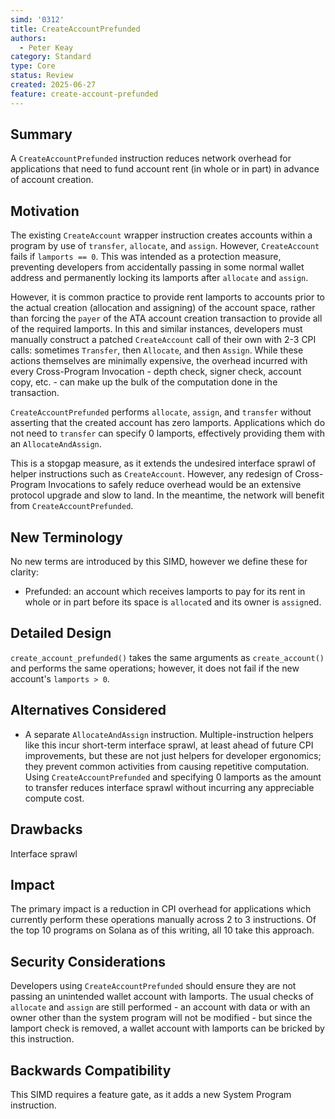 ```yaml
---
simd: '0312'
title: CreateAccountPrefunded
authors:
  - Peter Keay
category: Standard
type: Core
status: Review
created: 2025-06-27
feature: create-account-prefunded
---
```


## Summary

A `CreateAccountPrefunded` instruction reduces network overhead for
applications that need to fund account rent (in whole or in part) in advance
of account creation.

## Motivation

The existing `CreateAccount` wrapper instruction creates accounts within a
program by use of `transfer`, `allocate`, and `assign`. However,
`CreateAccount` fails if `lamports == 0`. This was intended as a protection
measure, preventing developers from accidentally passing in some normal
wallet address and permanently locking its lamports after `allocate` and
`assign`.

However, it is common practice to provide rent lamports to accounts prior to
the actual creation (allocation and assigning) of the account space, rather
than forcing the `payer` of the ATA account creation transaction to provide
all of the required lamports. In this and similar instances, developers must
manually construct a patched `CreateAccount` call of their own with 2-3 CPI
calls: sometimes `Transfer`, then `Allocate`, and then `Assign`. While these
actions themselves are minimally expensive, the overhead incurred with every
Cross-Program Invocation - depth check, signer check, account copy, etc. -
can make up the bulk of the computation done in the transaction.

`CreateAccountPrefunded` performs `allocate`, `assign`, and `transfer`
without asserting that the created account has zero lamports. Applications
which do not need to `transfer` can specify 0 lamports, effectively providing
them with an `AllocateAndAssign`.

This is a stopgap measure, as it extends the undesired interface sprawl of
helper instructions such as `CreateAccount`. However, any redesign of
Cross-Program Invocations to safely reduce overhead would be an extensive
protocol upgrade and slow to land. In the meantime, the network will benefit
from `CreateAccountPrefunded`.

## New Terminology

No new terms are introduced by this SIMD, however we define these for clarity:

* Prefunded: an account which receives lamports to pay for its rent in whole
or in part before its space is `allocate`d and its owner is `assign`ed.

## Detailed Design

`create_account_prefunded()` takes the same arguments as `create_account()`
and performs the same operations; however, it does not fail if the new
account's `lamports > 0`.

## Alternatives Considered

* A separate `AllocateAndAssign` instruction. Multiple-instruction helpers
like this incur short-term interface sprawl, at least ahead of future CPI
improvements, but these are not just helpers for developer ergonomics; they
prevent common activities from causing repetitive computation. Using
`CreateAccountPrefunded` and specifying 0 lamports as the amount to transfer
reduces interface sprawl without incurring any appreciable compute cost.

## Drawbacks

Interface sprawl

## Impact

The primary impact is a reduction in CPI overhead for applications which
currently perform these operations manually across 2 to 3 instructions. Of
the top 10 programs on Solana as of this writing, all 10 take this approach.

## Security Considerations

Developers using `CreateAccountPrefunded` should ensure they are not passing
an unintended wallet account with lamports. The usual checks of `allocate`
and `assign` are still performed - an account with data or with an owner
other than the system program will not be modified - but since the lamport
check is removed, a wallet account with lamports can be bricked by this
instruction.

## Backwards Compatibility

This SIMD requires a feature gate, as it adds a new System Program
instruction.
